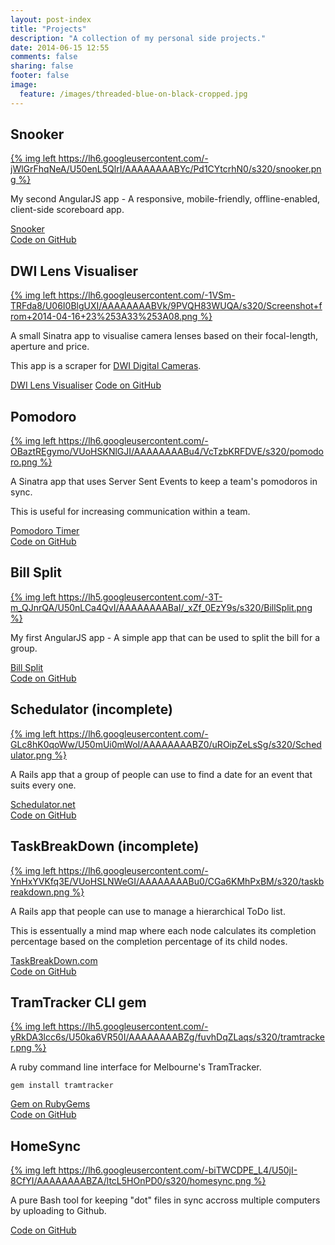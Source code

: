```yaml
---
layout: post-index
title: "Projects"
description: "A collection of my personal side projects."
date: 2014-06-15 12:55
comments: false
sharing: false
footer: false
image:
  feature: /images/threaded-blue-on-black-cropped.jpg
---
```



<article>

Snooker
-------

[{% img left https://lh6.googleusercontent.com/-jWlGrFhqNeA/U50enL5QlrI/AAAAAAAABYc/Pd1CYtcrhN0/s320/snooker.png %}](http://www.poosnooker.com)

My second AngularJS app - A responsive, mobile-friendly, offline-enabled, client-side scoreboard app.

<a href="http://www.poosnooker.com" class="btn">Snooker</a>  
<a href="https://github.com/stevenocchipinti/snooker" class="btn">Code on GitHub</a>

</article>

<article>

DWI Lens Visualiser
-------------------

[{% img left https://lh6.googleusercontent.com/-1VSm-TRFda8/U06I0BlgUXI/AAAAAAAABVk/9PVQH83WUQA/s320/Screenshot+from+2014-04-16+23%253A33%253A08.png %}](http://dwi.stevenocchipinti.com)

A small Sinatra app to visualise camera lenses based on their focal-length, aperture and price.

This app is a scraper for [DWI Digital Cameras](http://www.dwidigitalcameras.com.au).

<a href="http://dwi.stevenocchipinti.com" class="btn">DWI Lens Visualiser</a>
<a href="https://github.com/stevenocchipinti/dwi-visualiser" class="btn">Code on GitHub</a>

</article>

<article>

Pomodoro
--------

[{% img left https://lh6.googleusercontent.com/-OBaztREgymo/VUoHSKNlGJI/AAAAAAAABu4/VcTzbKRFDVE/s320/pomodoro.png %}](http://pomodoro.stevenocchipinti.com)

A Sinatra app that uses Server Sent Events to keep a team's pomodoros in sync.

This is useful for increasing communication within a team.

<a href="http://pomodoro.stevenocchipinti.com" class="btn">Pomodoro Timer</a>  
<a href="https://github.com/stevenocchipinti/pomodoro" class="btn">Code on GitHub</a>

</article>

<article>

Bill Split
----------

[{% img left https://lh5.googleusercontent.com/-3T-m_QJnrQA/U50nLCa4QvI/AAAAAAAABaI/_xZf_0EzY9s/s320/BillSplit.png %}](http://billsplit.stevenocchipinti.com)

My first AngularJS app - A simple app that can be used to split the bill for a group.

<a href="http://billsplit.stevenocchipinti.com" class="btn">Bill Split</a>  
<a href="https://github.com/stevenocchipinti/billsplit" class="btn">Code on GitHub</a>

</article>

<article>

Schedulator (incomplete)
------------------------

[{% img left https://lh6.googleusercontent.com/-GLc8hK0qoWw/U50mUi0mWoI/AAAAAAAABZ0/uROipZeLsSg/s320/Schedulator.png %}](http://schedulator.net)

A Rails app that a group of people can use to find a date for an event that suits every one.

<a href="http://schedulator.net" class="btn">Schedulator.net</a>  
<a href="https://github.com/stevenocchipinti/schedulator" class="btn">Code on GitHub</a>

</article>

<article>

TaskBreakDown (incomplete)
--------------------------

[{% img left https://lh6.googleusercontent.com/-YnHxYVKfq3E/VUoHSLNWeGI/AAAAAAAABu0/CGa6KMhPxBM/s320/taskbreakdown.png %}](http://taskbreakdown.com)

A Rails app that people can use to manage a hierarchical ToDo list.

This is essentually a mind map where each node calculates its completion percentage based on the completion percentage of its child nodes.

<a href="http://taskbreakdown.com" class="btn">TaskBreakDown.com</a>  
<a href="https://github.com/stevenocchipinti/taskbreakdown" class="btn">Code on GitHub</a>

</article>

<article>

TramTracker CLI gem
-------------------

[{% img left https://lh5.googleusercontent.com/-yRkDA3lcc6s/U50ka6VR50I/AAAAAAAABZg/fuvhDqZLaqs/s320/tramtracker.png %}](https://github.com/stevenocchipinti/tramtracker)

A ruby command line interface for Melbourne's TramTracker.

`gem install tramtracker`

<a href="https://rubygems.org/gems/tramtracker" class="btn">Gem on RubyGems</a>  
<a href="https://github.com/stevenocchipinti/tramtracker" class="btn">Code on GitHub</a>

</article>

<article>

HomeSync
--------

[{% img left https://lh6.googleusercontent.com/-biTWCDPE_L4/U50jI-8CfYI/AAAAAAAABZA/ltcL5HOnPD0/s320/homesync.png %}](https://github.com/stevenocchipinti/homesync)

A pure Bash tool for keeping "dot" files in sync accross multiple computers by uploading to Github.

<a href="https://github.com/stevenocchipinti/homesync" class="btn">Code on GitHub</a>

</article>
